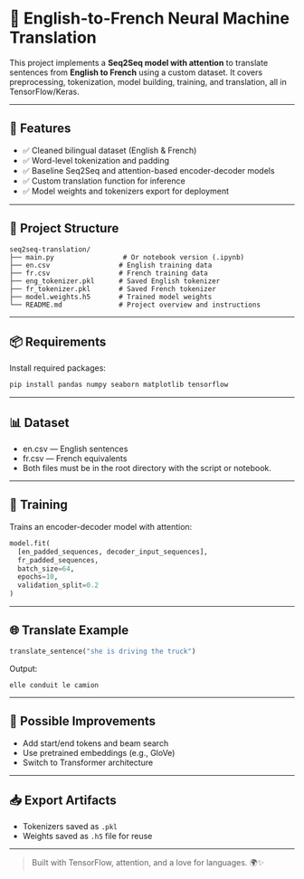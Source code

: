 # 🧠 English-to-French Neural Machine Translation

This project implements a **Seq2Seq model with attention** to translate sentences from **English to French** using a custom dataset. It covers preprocessing, tokenization, model building, training, and translation, all in TensorFlow/Keras.

---

## 🚀 Features

- ✅ Cleaned bilingual dataset (English & French)
- ✅ Word-level tokenization and padding
- ✅ Baseline Seq2Seq and attention-based encoder-decoder models
- ✅ Custom translation function for inference
- ✅ Model weights and tokenizers export for deployment

---

## 📁 Project Structure

```
seq2seq-translation/
├── main.py                 # Or notebook version (.ipynb)
├── en.csv                 # English training data
├── fr.csv                 # French training data
├── eng_tokenizer.pkl      # Saved English tokenizer
├── fr_tokenizer.pkl       # Saved French tokenizer
├── model.weights.h5       # Trained model weights
└── README.md              # Project overview and instructions
```

---

## 📦 Requirements
Install required packages:
```bash
pip install pandas numpy seaborn matplotlib tensorflow
```

---

## 📊 Dataset
- en.csv — English sentences
- fr.csv — French equivalents
- Both files must be in the root directory with the script or notebook.

---

## 🧪 Training
Trains an encoder-decoder model with attention:
```python
model.fit(
  [en_padded_sequences, decoder_input_sequences],
  fr_padded_sequences,
  batch_size=64,
  epochs=10,
  validation_split=0.2
)
```

---

## 🌐 Translate Example
```python
translate_sentence("she is driving the truck")
```
Output:
```
elle conduit le camion
```

---

## 🧠 Possible Improvements
- Add start/end tokens and beam search
- Use pretrained embeddings (e.g., GloVe)
- Switch to Transformer architecture

---

## 📥 Export Artifacts
- Tokenizers saved as `.pkl`
- Weights saved as `.h5` file for reuse

---


> Built with TensorFlow, attention, and a love for languages. 🌍✨
